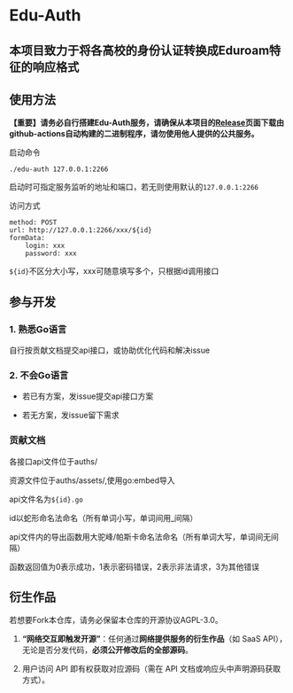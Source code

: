 # Edu-Auth

## 本项目致力于将各高校的身份认证转换成Eduroam特征的响应格式

## 使用方法

**【重要】请务必自行搭建Edu-Auth服务，请确保从本项目的[Release](https://github.com/Dainsleif233/Edu-Auth/releases)页面下载由github-actions自动构建的二进制程序，请勿使用他人提供的公共服务。**

启动命令

    ./edu-auth 127.0.0.1:2266

启动时可指定服务监听的地址和端口，若无则使用默认的`127.0.0.1:2266`

访问方式

    method: POST
    url: http://127.0.0.1:2266/xxx/${id}
    formData:
        login: xxx
        password: xxx

`${id}`不区分大小写，xxx可随意填写多个，只根据id调用接口

## 参与开发

### 1. 熟悉Go语言

自行按贡献文档提交api接口，或协助优化代码和解决issue

### 2. 不会Go语言

- 若已有方案，发issue提交api接口方案

- 若无方案，发issue留下需求

### 贡献文档

各接口api文件位于auths/

资源文件位于auths/assets/,使用go:embed导入

api文件名为`${id}.go`

id以蛇形命名法命名（所有单词小写，单词间用_间隔）

api文件内的导出函数用大驼峰/帕斯卡命名法命名（所有单词大写，单词间无间隔）

函数返回值为0表示成功，1表示密码错误，2表示非法请求，3为其他错误

## 衍生作品

若想要Fork本仓库，请务必保留本仓库的开源协议AGPL-3.0。

1. **“网络交互即触发开源”**：任何通过**网络提供服务的衍生作品**（如 SaaS API），无论是否分发代码，**必须公开修改后的全部源码**。

2. 用户访问 API 即有权获取对应源码（需在 API 文档或响应头中声明源码获取方式）。